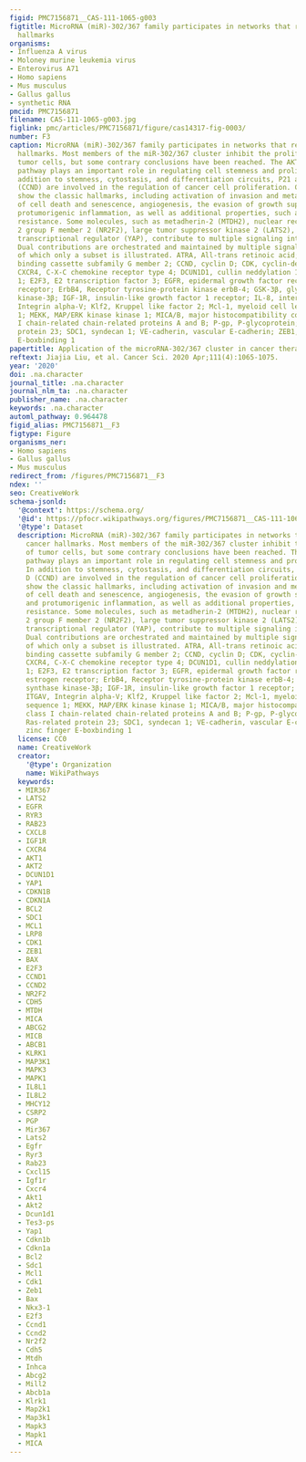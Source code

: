 ```yaml
---
figid: PMC7156871__CAS-111-1065-g003
figtitle: MicroRNA (miR)‐302/367 family participates in networks that regulate cancer
  hallmarks
organisms:
- Influenza A virus
- Moloney murine leukemia virus
- Enterovirus A71
- Homo sapiens
- Mus musculus
- Gallus gallus
- synthetic RNA
pmcid: PMC7156871
filename: CAS-111-1065-g003.jpg
figlink: pmc/articles/PMC7156871/figure/cas14317-fig-0003/
number: F3
caption: MicroRNA (miR)‐302/367 family participates in networks that regulate cancer
  hallmarks. Most members of the miR‐302/367 cluster inhibit the proliferation of
  tumor cells, but some contrary conclusions have been reached. The AKT signaling
  pathway plays an important role in regulating cell stemness and proliferation. In
  addition to stemness, cytostasis, and differentiation circuits, P21 and cyclin D
  (CCND) are involved in the regulation of cancer cell proliferation. Cancer cells
  show the classic hallmarks, including activation of invasion and metastasis, evasion
  of cell death and senescence, angiogenesis, the evasion of growth suppression and
  protumorigenic inflammation, as well as additional properties, such as chemotherapy/radiochemotherapy
  resistance. Some molecules, such as metadherin‐2 (MTDH2), nuclear receptor subfamily
  2 group F member 2 (NR2F2), large tumor suppressor kinase 2 (LATS2), and Yes‐associated
  transcriptional regulator (YAP), contribute to multiple signaling interactions.
  Dual contributions are orchestrated and maintained by multiple signaling interactions,
  of which only a subset is illustrated. ATRA, All‐trans retinoic acid; BCRP, ATP
  binding cassette subfamily G member 2; CCND, cyclin D; CDK, cyclin‐dependent kinase;
  CXCR4, C‐X‐C chemokine receptor type 4; DCUN1D1, cullin neddylation 1 domain containing
  1; E2F3, E2 transcription factor 3; EGFR, epidermal growth factor recptor; ER, estrogen
  receptor; ErbB4, Receptor tyrosine‐protein kinase erbB‐4; GSK‐3β, glycogen synthase
  kinase‐3β; IGF‐1R, insulin‐like growth factor 1 receptor; IL‐8, interleukin‐8; ITGAV,
  Integrin alpha‐V; Klf2, Kruppel like factor 2; Mcl‐1, myeloid cell leukemia sequence
  1; MEKK, MAP/ERK kinase kinase 1; MICA/B, major histocompatibility complex class
  I chain‐related chain‐related proteins A and B; P‐gp, P‐glycoprotein; RAB23, Ras‐related
  protein 23; SDC1, syndecan 1; VE‐cadherin, vascular E‐cadherin; ZEB1, zinc finger
  E‐boxbinding 1
papertitle: Application of the microRNA‐302/367 cluster in cancer therapy.
reftext: Jiajia Liu, et al. Cancer Sci. 2020 Apr;111(4):1065-1075.
year: '2020'
doi: .na.character
journal_title: .na.character
journal_nlm_ta: .na.character
publisher_name: .na.character
keywords: .na.character
automl_pathway: 0.964478
figid_alias: PMC7156871__F3
figtype: Figure
organisms_ner:
- Homo sapiens
- Gallus gallus
- Mus musculus
redirect_from: /figures/PMC7156871__F3
ndex: ''
seo: CreativeWork
schema-jsonld:
  '@context': https://schema.org/
  '@id': https://pfocr.wikipathways.org/figures/PMC7156871__CAS-111-1065-g003.html
  '@type': Dataset
  description: MicroRNA (miR)‐302/367 family participates in networks that regulate
    cancer hallmarks. Most members of the miR‐302/367 cluster inhibit the proliferation
    of tumor cells, but some contrary conclusions have been reached. The AKT signaling
    pathway plays an important role in regulating cell stemness and proliferation.
    In addition to stemness, cytostasis, and differentiation circuits, P21 and cyclin
    D (CCND) are involved in the regulation of cancer cell proliferation. Cancer cells
    show the classic hallmarks, including activation of invasion and metastasis, evasion
    of cell death and senescence, angiogenesis, the evasion of growth suppression
    and protumorigenic inflammation, as well as additional properties, such as chemotherapy/radiochemotherapy
    resistance. Some molecules, such as metadherin‐2 (MTDH2), nuclear receptor subfamily
    2 group F member 2 (NR2F2), large tumor suppressor kinase 2 (LATS2), and Yes‐associated
    transcriptional regulator (YAP), contribute to multiple signaling interactions.
    Dual contributions are orchestrated and maintained by multiple signaling interactions,
    of which only a subset is illustrated. ATRA, All‐trans retinoic acid; BCRP, ATP
    binding cassette subfamily G member 2; CCND, cyclin D; CDK, cyclin‐dependent kinase;
    CXCR4, C‐X‐C chemokine receptor type 4; DCUN1D1, cullin neddylation 1 domain containing
    1; E2F3, E2 transcription factor 3; EGFR, epidermal growth factor recptor; ER,
    estrogen receptor; ErbB4, Receptor tyrosine‐protein kinase erbB‐4; GSK‐3β, glycogen
    synthase kinase‐3β; IGF‐1R, insulin‐like growth factor 1 receptor; IL‐8, interleukin‐8;
    ITGAV, Integrin alpha‐V; Klf2, Kruppel like factor 2; Mcl‐1, myeloid cell leukemia
    sequence 1; MEKK, MAP/ERK kinase kinase 1; MICA/B, major histocompatibility complex
    class I chain‐related chain‐related proteins A and B; P‐gp, P‐glycoprotein; RAB23,
    Ras‐related protein 23; SDC1, syndecan 1; VE‐cadherin, vascular E‐cadherin; ZEB1,
    zinc finger E‐boxbinding 1
  license: CC0
  name: CreativeWork
  creator:
    '@type': Organization
    name: WikiPathways
  keywords:
  - MIR367
  - LATS2
  - EGFR
  - RYR3
  - RAB23
  - CXCL8
  - IGF1R
  - CXCR4
  - AKT1
  - AKT2
  - DCUN1D1
  - YAP1
  - CDKN1B
  - CDKN1A
  - BCL2
  - SDC1
  - MCL1
  - LRP8
  - CDK1
  - ZEB1
  - BAX
  - E2F3
  - CCND1
  - CCND2
  - NR2F2
  - CDH5
  - MTDH
  - MICA
  - ABCG2
  - MICB
  - ABCB1
  - KLRK1
  - MAP3K1
  - MAPK3
  - MAPK1
  - IL8L1
  - IL8L2
  - MHCY12
  - CSRP2
  - PGP
  - Mir367
  - Lats2
  - Egfr
  - Ryr3
  - Rab23
  - Cxcl15
  - Igf1r
  - Cxcr4
  - Akt1
  - Akt2
  - Dcun1d1
  - Tes3-ps
  - Yap1
  - Cdkn1b
  - Cdkn1a
  - Bcl2
  - Sdc1
  - Mcl1
  - Cdk1
  - Zeb1
  - Bax
  - Nkx3-1
  - E2f3
  - Ccnd1
  - Ccnd2
  - Nr2f2
  - Cdh5
  - Mtdh
  - Inhca
  - Abcg2
  - Mill2
  - Abcb1a
  - Klrk1
  - Map2k1
  - Map3k1
  - Mapk3
  - Mapk1
  - MICA
---
```

